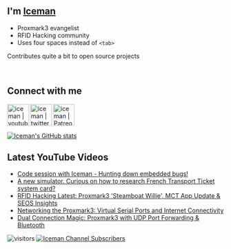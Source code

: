 ## I'm [Iceman][website]

- Proxmark3 evangelist
- RFID Hacking community
- Uses four spaces instead of `<tab>`

Contributes quite a bit to open source projects

<br />

## Connect with me

[<img align="left" alt="iceman | youtube" height="50px" src="https://upload.wikimedia.org/wikipedia/commons/0/09/YouTube_full-color_icon_%282017%29.svg" />][youtube]
[<img align="left" alt="iceman | twitter" height="50px" src="https://upload.wikimedia.org/wikipedia/commons/thumb/6/6b/Twitter_Logo_Blue.png/640px-Twitter_Logo_Blue.png" />][twitter]
[<img align="left" alt="iceman | Patreon" height="50px" src="https://upload.wikimedia.org/wikipedia/commons/5/5a/Patreon_logomark.svg" />][patreon]

<br /><br /><br />

[![Iceman's GitHub stats](https://github-readme-stats.vercel.app/api?username=iceman1001&show_icons=true&theme=calm)](https://github.com/anuraghazra/github-readme-stats)


## Latest YouTube Videos
<!-- YOUTUBE:START -->
- [Code session with Iceman - Hunting down embedded bugs!](https://www.youtube.com/watch?v=9CN0qOCIwNg)
- [A new simulator.    Curious on how to research French Transport Ticket system card?](https://www.youtube.com/watch?v=pQcF9c4MlH0)
- [RFID Hacking Latest:   Proxmark3 &#39;Steamboat Willie&#39;, MCT App Update &amp; SEOS Insights](https://www.youtube.com/watch?v=ZguDg2ZRjTc)
- [Networking the Proxmark3: Virtual Serial Ports and Internet Connectivity](https://www.youtube.com/watch?v=I9-FQTAMULQ)
- [Dual Connection Magic: Proxmark3 with UDP Port Forwarding &amp; Bluetooth](https://www.youtube.com/watch?v=ivKufk74kv4)
<!-- YOUTUBE:END -->

[website]: http://www.icedev.se
[twitter]: https://twitter.com/herrmann1001
[youtube]: https://www.youtube.com/c/ChrisHerrmann1001
[patreon]: https://www.patreon.com/iceman1001


![visitors](https://visitor-badge.laobi.icu/badge?page_id=iceman1001.iceman1001)
[![Iceman Channel Subscribers](https://img.shields.io/youtube/channel/subscribers/UCwukH1pDTWsv2DuT18dE1RA)](https://www.youtube.com/@iceman1001/)
